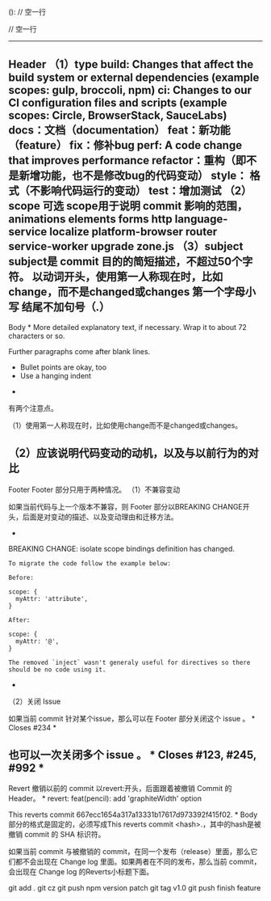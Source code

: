 <type>(<scope>): <subject>
// 空一行
<body>
// 空一行
<footer>

------------------
Header
（1）type
build: Changes that affect the build system or external dependencies (example scopes: gulp, broccoli, npm)
ci: Changes to our CI configuration files and scripts (example scopes: Circle, BrowserStack, SauceLabs)
docs：文档（documentation）
feat：新功能（feature）
fix：修补bug
perf: A code change that improves performance
refactor：重构（即不是新增功能，也不是修改bug的代码变动）
style： 格式（不影响代码运行的变动）
test：增加测试
（2）scope 可选
scope用于说明 commit 影响的范围，
animations
elements
forms
http
language-service
localize
platform-browser
router
service-worker
upgrade
zone.js
（3）subject
subject是 commit 目的的简短描述，不超过50个字符。
以动词开头，使用第一人称现在时，比如change，而不是changed或changes
第一个字母小写
结尾不加句号（.）
------------------
Body
*
More detailed explanatory text, if necessary.  Wrap it to 
about 72 characters or so. 

Further paragraphs come after blank lines.

- Bullet points are okay, too
- Use a hanging indent
*
有两个注意点。

（1）使用第一人称现在时，比如使用change而不是changed或changes。

（2）应该说明代码变动的动机，以及与以前行为的对比
------------------
Footer
Footer 部分只用于两种情况。
（1）不兼容变动

如果当前代码与上一个版本不兼容，则 Footer 部分以BREAKING CHANGE开头，后面是对变动的描述、以及变动理由和迁移方法。

*
BREAKING CHANGE: isolate scope bindings definition has changed.

    To migrate the code follow the example below:

    Before:

    scope: {
      myAttr: 'attribute',
    }

    After:

    scope: {
      myAttr: '@',
    }

    The removed `inject` wasn't generaly useful for directives so there should be no code using it.
*
（2）关闭 Issue

如果当前 commit 针对某个issue，那么可以在 Footer 部分关闭这个 issue 。
*
Closes #234
*

也可以一次关闭多个 issue 。
*
Closes #123, #245, #992
*
------------------
Revert
撤销以前的 commit
以revert:开头，后面跟着被撤销 Commit 的 Header。
*
revert: feat(pencil): add 'graphiteWidth' option

This reverts commit 667ecc1654a317a13331b17617d973392f415f02.
*
Body部分的格式是固定的，必须写成This reverts commit &lt;hash>.，其中的hash是被撤销 commit 的 SHA 标识符。

如果当前 commit 与被撤销的 commit，在同一个发布（release）里面，那么它们都不会出现在 Change log 里面。如果两者在不同的发布，那么当前 commit，会出现在 Change log 的Reverts小标题下面。

git add .
git cz
git push
npm version patch
git tag v1.0
git push
finish feature
